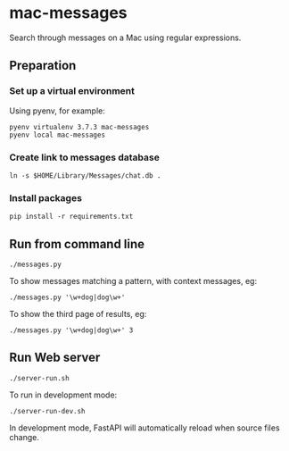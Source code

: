# mac-messages
Search through messages on a Mac using regular expressions.

## Preparation

### Set up a virtual environment

Using pyenv, for example:

    pyenv virtualenv 3.7.3 mac-messages
    pyenv local mac-messages

### Create link to messages database

    ln -s $HOME/Library/Messages/chat.db .

### Install packages

    pip install -r requirements.txt

## Run from command line

    ./messages.py

To show messages matching a pattern, with context messages, eg:

    ./messages.py '\w+dog|dog\w+'

To show the third page of results, eg:

    ./messages.py '\w+dog|dog\w+' 3

## Run Web server

    ./server-run.sh

To run in development mode:

    ./server-run-dev.sh

In development mode, FastAPI will automatically reload when source files change.
